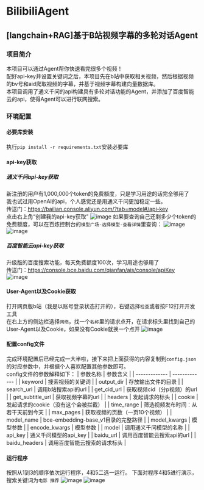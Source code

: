 # BilibiliAgent
## [langchain+RAG]基于B站视频字幕的多轮对话Agent  
### 项目简介
本项目可以通过Agent帮你快速看完很多个视频！  
配好api-key并设置关键词之后，本项目先在b站中获取相关视频，然后根据视频的bv号和aid爬取视频的字幕，并基于视频字幕构建向量数据库。  
本项目调用了通义千问的api构建具有多轮对话功能的Agent，并添加了百度智能云的api，使得Agent可以进行联网搜索。  
### 环境配置
#### 必要库安装
执行`pip install -r requirements.txt`安装必要库  
#### api-key获取
##### 通义千问api-key获取
新注册的用户有1,000,000个token的免费额度，只是学习用途的话完全够用了  
我也试过用OpenAI的api，个人感觉还是用通义千问更加稳定一些。  
传送门：https://bailian.console.aliyun.com/?tab=model#/api-key  
点击右上角“创建我的api-key获取”
![image](https://github.com/user-attachments/assets/58d83430-efa1-4765-8faf-7bedc1c24ba2)
如果要查询自己还剩多少个token的免费额度，可以在百炼控制台的`模型广场-选择模型-查看详情`里查询：
![image](https://github.com/user-attachments/assets/86085c78-11bc-45b8-b94a-9d0e2f2e9ed9)
![image](https://github.com/user-attachments/assets/0c6d1b8a-db00-43cc-ac3e-64d4f7a278ca)
##### 百度智能云api-key获取
升级版的百度搜索功能，每天免费额度100次，学习用途也够用了  
传送门：https://console.bce.baidu.com/qianfan/ais/console/apiKey  
![image](https://github.com/user-attachments/assets/eb65a573-d0e2-40a0-a0d9-9a58596dbf3a)
#### User-Agent以及Cookie获取
打开网页版b站（我是以账号登录状态打开的），右键选择`检查`或者按F12打开开发工具  
在右上方的侧边栏选择`网络`，找一个`名称`里的请求点开，在请求标头里找到自己的User-Agent以及Cookie，如果没有Cookie就换一个点开
![image](https://github.com/user-attachments/assets/96c52345-46a2-4775-b673-cd2b6174434c)
#### 配置config文件
完成环境配置后已经完成一大半啦，接下来把上面获得的内容复制到`config.json`的对应参数中，并根据个人喜欢配置其他参数即可。  
config文件的参数解释如下：
| 参数名称  | 参数含义 |
| ------------- | ------------- |
| keyword  | 搜索视频的关键词  |
| output_dir  | 存放输出文件的目录  |
| search_url  | 调用b站搜索api的url  |
| get_cid_url  | 获取视频cid（分p视频）的url  |
| get_subtitle_url  | 获取视频字幕的url  |
| headers  | 发起请求的标头 |
| cookie  | 发起请求的cookie（没有这个会被拦截） |
| time_range  | 筛选视频发布时间：从若干天前到今天  |
| max_pages  | 获取视频的页数（一页10个视频）  |
| model_name  | bce-embedding-base_v1目录的完整路径  |
| model_kwargs  | 模型参数  |
| encode_kwargs  | 模型参数  |
| model  | 调用通义千问模型的名称  |
| api_key  | 通义千问模型的api_key  |
| baidu_url  | 调用百度智能云搜索api的url  |
| baidu_headers  | 调用百度智能云搜索的请求标头  |
#### 运行程序
按照从1到3的顺序依次运行程序，4和5二选一运行。
下面对程序4和5进行演示，搜索关键词为`电影 推荐`
![image](https://github.com/user-attachments/assets/2ec73dd9-efa7-4957-b92c-e1f20ea08432)
![image](https://github.com/user-attachments/assets/a360699c-612a-4156-baae-c7ef788d8f5e)

